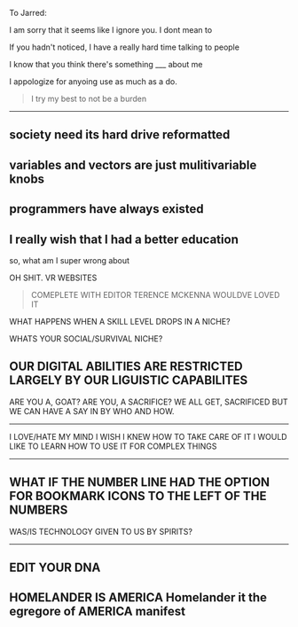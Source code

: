 To Jarred:

I am sorry that it seems like I ignore you. I dont mean to

If you hadn't noticed, I have a really hard time talking to people

I know that you think there's something ___ about me

I appologize for anyoing use as much as a do.
> I try my best to not be a burden

---
society need its hard drive reformatted
---
variables and vectors are just mulitivariable knobs
---
programmers have always existed
---
I really wish that I had a better education
---





so, what am I super wrong about




OH SHIT. 
VR WEBSITES
> COMEPLETE WITH EDITOR
TERENCE MCKENNA WOULDVE LOVED IT


WHAT HAPPENS WHEN A SKILL LEVEL DROPS IN A NICHE?

WHATS YOUR SOCIAL/SURVIVAL NICHE?

OUR DIGITAL ABILITIES ARE RESTRICTED LARGELY BY OUR LIGUISTIC CAPABILITES
---
ARE YOU A, GOAT?
ARE YOU, A SACRIFICE?
WE ALL GET, SACRIFICED
BUT WE CAN HAVE A SAY IN BY WHO AND HOW.


---
I LOVE/HATE MY MIND
I WISH I KNEW HOW TO TAKE CARE OF IT
I WOULD LIKE TO LEARN HOW TO USE IT FOR COMPLEX THINGS

---
WHAT IF THE NUMBER LINE HAD THE OPTION FOR BOOKMARK ICONS TO THE LEFT OF THE NUMBERS
---
WAS/IS TECHNOLOGY GIVEN TO US BY SPIRITS?

---
EDIT YOUR DNA
---
HOMELANDER IS AMERICA
Homelander it the egregore of AMERICA manifest
---